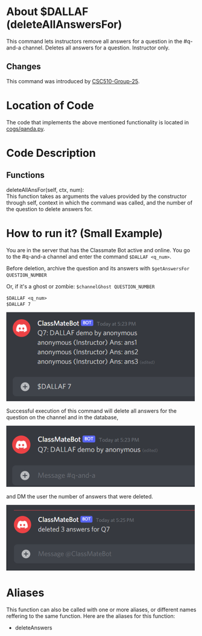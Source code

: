# About $DALLAF (deleteAllAnswersFor)

This command lets instructors remove all answers for a question in the #q-and-a channel.
Deletes all answers for a question. Instructor only.

## Changes

This command was introduced by [CSC510-Group-25](https://github.com/CSC510-Group-25/ClassMateBot/).

# Location of Code
The code that implements the above mentioned functionality is located in [cogs/qanda.py](https://github.com/CSC510-Group-25/ClassMateBot/blob/main/cogs/qanda.py).

# Code Description
## Functions
deleteAllAnsFor(self, ctx, num): <br>
This function takes as arguments the values provided by the constructor through self, context in which the command was called, and the number of the question to delete answers for.

# How to run it? (Small Example)
You are in the server that has the Classmate Bot active and online. You go to
the #q-and-a channel and enter the command `$DALLAF <q_num>`.

Before deletion, archive the question and its answers with
`$getAnswersFor QUESTION_NUMBER`

Or, if it's a ghost or zombie:
`$channelGhost QUESTION_NUMBER` 

```
$DALLAF <q_num>
$DALLAF 7
```

<img src="https://github.com/CSC510-Group-25/ClassMateBot/blob/group25-command-docs/data/proj3media/dallaf/dallaf1.png?raw=true" width="500">

Successful execution of this command will delete all answers for the question on the channel and in the database, 

<img src="https://github.com/CSC510-Group-25/ClassMateBot/blob/group25-command-docs/data/proj3media/dallaf/dallaf2.png?raw=true" width="500">

and DM the user the number of answers that were deleted.

<img src="https://github.com/CSC510-Group-25/ClassMateBot/blob/group25-command-docs/data/proj3media/dallaf/dallaf3.png?raw=true" width="500">

# Aliases

This function can also be called with one or more aliases, or different names reffering to the same function. Here are the aliases for this function:

 - deleteAnswers
